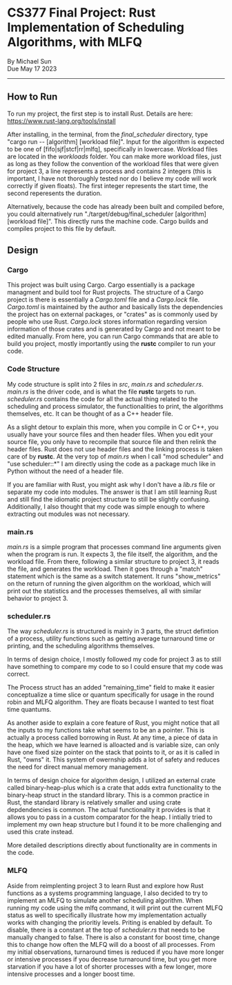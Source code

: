 # CS377 Final Project: Rust Implementation of Scheduling Algorithms, with MLFQ

By Michael Sun \
Due May 17 2023

---

## How to Run

To run my project, the first step is to install Rust. Details are here: <https://www.rust-lang.org/tools/install>

After installing, in the terminal, from the *final_scheduler* directory, type "cargo run -- [algorithm] [workload file]". Input for the algorithm is expected to be one of [fifo|sjf|stcf|rr|mlfq], specifically in lowercase. Workload files are located in the *workloads* folder. You can make more workload files, just as long as they follow the convention of the workload files that were given for project 3, a line represents a process and contains 2 integers (this is important, I have not thoroughly tested nor do I believe my code will work correctly if given floats). The first integer represents the start time, the second reperesents the duration.

Alternatively, because the code has already been built and compiled before, you could alternatively run "./target/debug/final_scheduler [algorithm] [workload file]". This directly runs the machine code. Cargo builds and compiles project to this file by default.

## Design

### Cargo

This project was built using Cargo. Cargo essentially is a package managment and build tool for Rust projects. The structure of a Cargo project is there is essentially a *Cargo.toml* file and a *Cargo.lock* file. *Cargo.toml* is maintained by the author and basically lists the dependencies the project has on external packages, or "crates" as is commonly used by people who use Rust. *Cargo.lock* stores information regarding version information of those crates and is generated by Cargo and not meant to be edited manually. From here, you can run Cargo commands that are able to build you project, mostly importantly using the **rustc** compiler to run your code.

### Code Structure

My code structure is split into 2 files in *src*, *main.rs* and *scheduler.rs*. *main.rs* is the driver code, and is what the file **rustc** targets to run. *scheduler.rs* contains the code for all the actual thing related to the scheduling and process simulator, the functionalities to print, the algorithms themselves, etc. It can be thought of as a C++ header file.

As a slight detour to explain this more, when you compile in C or C++, you usually have your source files and then header files. When you edit your source file, you only have to recompile that source file and then relink the header files. Rust does not use header files and the linking process is taken care of by **rustc**. At the very top of *main.rs* when I call "mod scheduler" and  "use scheduler::*" I am directly using the code as a package much like in Python without the need of a header file.

If you are familiar with Rust, you might ask why I don't have a *lib.rs* file or separate my code into modules. The answer is that I am still learning Rust and still find the idiomatic project structure to still be slightly confusing. Additionally, I also thought that my code was simple enough to where extracting out modules was not necessary.

### main.rs

*main.rs* is a simple program that processes command line arguments given when the program is run. It expects 3, the file itself, the algorithm, and the workload file. From there, following a similar structure to project 3, it reads the file, and generates the workload. Then it goes through a "match" statement which is the same as a switch statement. It runs "show_metrics" on the return of running the given algorithm on the workload, which will print out the statistics and the processes themselves, all with similar behavior to project 3.

### scheduler.rs

The way *scheduler.rs* is structured is mainly in 3 parts, the struct defintion of a process, utility functions such as getting average turnaround time or printing, and the scheduling algorithms themselves.

In terms of design choice, I mostly followed my code for project 3 as to still have something to compare my code to so I could ensure that my code was correct.

The Process struct has an added "remaining_time" field to make it easier conceptualize a time slice or quantum specifically for usage in the round robin and MLFQ algorithm. They are floats because I wanted to test float time quantums.

As another aside to explain a core feature of Rust, you might notice that all the inputs to my functions take what seems to be an a pointer. This is actually a process called borrowing in Rust. At any time, a piece of data in the heap, which we have learned is alloacted and is variable size, can only have one fixed size pointer on the stack that points to it, or as it is called in Rust, "owns" it. This system of owernship adds a lot of safety and reduces the need for direct manual memory management.

In terms of design choice for algorithm design, I utilized an external crate called binary-heap-plus which is a crate that adds extra functionality to the binary-heap struct in the standard library. This is a common practice in Rust, the standard library is relatively smaller and using crate depdendencies is common. The actual functionality it provides is that it allows you to pass in a custom comparator for the heap. I intially tried to implement my own heap structure but I found it to be more challenging and used this crate instead.

More detailed descriptions directly about functionality are in comments in the code.

### MLFQ

Aside from reimplenting project 3 to learn Rust and explore how Rust functions as a systems programming language, I also decided to try to implement an MLFQ to simulate another scheduling algorithm. When running my code using the mlfq command, it will print out the current MLFQ status as well to specifically illustrate how my implementation actually works with changing the prioritiy levels. Priting is enabled by default. To disable, there is a constant at the top of *scheduler.rs* that needs to be manually changed to false. There is also a constant for boost time, change this to change how often the MLFQ will do a boost of all processes. From my initial observations, turnaround times is reduced if you have more longer or intensive processes if you decrease turnaround time, but you get more starvation if you have a lot of shorter processes with a few longer, more intensive processes and a longer boost time.
